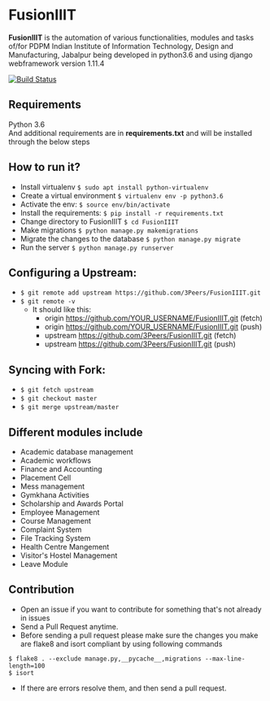 # FusionIIIT

**FusionIIIT** is the automation of various functionalities, modules and tasks of/for PDPM Indian Institute of Information Technology, Design and Manufacturing, Jabalpur being developed in python3.6 and using django webframework version 1.11.4  

[![Build Status](https://api.travis-ci.org/3Peers/FusionIIIT.svg?branch=master)](https://travis-ci.org/3Peers/FusionIIIT)


## Requirements

Python 3.6  
And additional requirements are in **requirements.txt** and will be installed through the below steps

## How to run it?

  * Install virtualenv `$ sudo apt install python-virtualenv`  
  * Create a virtual environment `$ virtualenv env -p python3.6`  
  * Activate the env: `$ source env/bin/activate`  
  * Install the requirements: `$ pip install -r requirements.txt`
  * Change directory to FusionIIIT `$ cd FusionIIIT`
  * Make migrations `$ python manage.py makemigrations`  
  * Migrate the changes to the database `$ python manage.py migrate`  
  * Run the server `$ python manage.py runserver`

## Configuring a Upstream:

 * `$ git remote add upstream https://github.com/3Peers/FusionIIIT.git`
 * `$ git remote -v`
   * It should like this:
     * origin    https://github.com/YOUR_USERNAME/FusionIIIT.git (fetch)
     * origin    https://github.com/YOUR_USERNAME/FusionIIIT.git (push)
     * upstream  https://github.com/3Peers/FusionIIIT.git (fetch)
     * upstream  https://github.com/3Peers/FusionIIIT.git (push)

## Syncing with Fork:

 * `$ git fetch upstream`
 * `$ git checkout master`
 * `$ git merge upstream/master`


## Different modules include

  * Academic database management  
  * Academic workflows  
  * Finance and Accounting  
  * Placement Cell  
  * Mess management  
  * Gymkhana Activities  
  * Scholarship and Awards Portal  
  * Employee Management  
  * Course Management  
  * Complaint System  
  * File Tracking System  
  * Health Centre Mangement  
  * Visitor's Hostel Management  
  * Leave Module  

## Contribution

  * Open an issue if you want to contribute for something that's not already in issues
  * Send a Pull Request anytime.
  * Before sending a pull request please make sure the changes you make are flake8 and isort compliant by using following commands  
  ```
  $ flake8 . --exclude manage.py,__pycache__,migrations --max-line-length=100
  $ isort
  ```
  * If there are errors resolve them, and then send a pull request.
